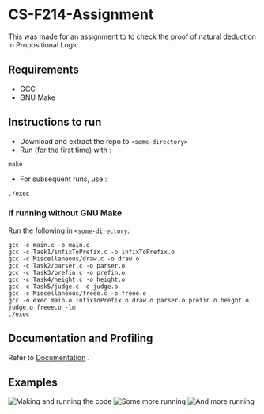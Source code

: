 # CS-F214-Assignment
This was made for an assignment to to check the proof of natural deduction in Propositional Logic.

## Requirements 
* GCC
* GNU Make

## Instructions to run
* Download and extract the repo to `<some-directory>`
* Run (for the first time) with :
```console
make
```
* For subsequent runs, use :
```console
./exec
```
### If running without GNU Make
Run the following in `<some-directory`:
```console
gcc -c main.c -o main.o
gcc -c Task1/infixToPrefix.c -o infixToPrefix.o
gcc -c Miscellaneous/draw.c -o draw.o
gcc -c Task2/parser.c -o parser.o
gcc -c Task3/prefin.c -o prefin.o
gcc -c Task4/height.c -o height.o
gcc -c Task5/judge.c -o judge.o
gcc -c Miscellaneous/freee.c -o freee.o
gcc -o exec main.o infixToPrefix.o draw.o parser.o prefin.o height.o judge.o freee.o -lm
./exec
```

## Documentation and Profiling
Refer to [Documentation](https://github.com/soppydart/CS-F214-Assignment/tree/main/Documentation) .

## Examples
![Making and running the code](https://drive.google.com/uc?export=view&id=1Ig7aoH6XK57R9XFdXjKxYH3Vm8q_28Kq)
![Some more running](https://drive.google.com/uc?export=view&id=1IMIDkouT61ltYLRxEQpLwGerRCfd4jvU)
![And more running](https://drive.google.com/uc?export=view&id=1rCBqtazFwka0saDpg__SiWm8i7_UlH3G)
